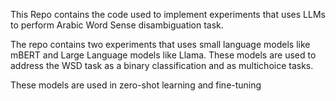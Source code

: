 This Repo contains the code used to implement experiments that uses LLMs to perform Arabic Word Sense disambiguation task. 


The repo contains two experiments that uses small language models like mBERT and Large Language models like Llama.
These models are used to address the WSD task as a binary classification and as multichoice tasks.

These models are used in zero-shot learning and fine-tuning 